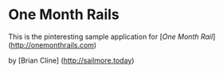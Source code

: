 # One Month Rails

This is the pinteresting sample application for [*One Month Rail*] (http://onemonthrails.com)

by [Brian Cline] (http://sailmore.today)